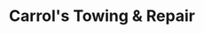 ---
title: "Carrol's Towing & Repair"
url: /north-platte/carrols-towing-und-repair/
shop: Autowerkstatt
---